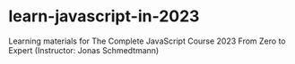 # learn-javascript-in-2023
Learning materials for The Complete JavaScript Course 2023 From Zero to Expert (Instructor: Jonas Schmedtmann)

